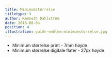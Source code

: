 ```yaml
---
title: Minimumstørrelse
titletype: 3
author: Kenneth Dahlstrøm
date: 2015-08-04
position: 4
illustration: guide-emblem-minimumstorrelse.jpg
---
```


- Minimum størrelse print - 7mm høyde
- Minimum størrelse digitale flater - 27px høyde
